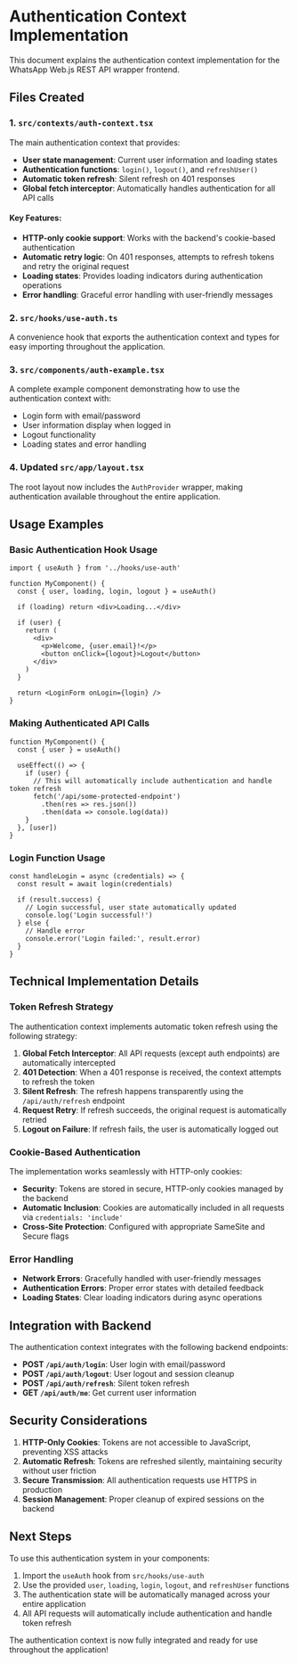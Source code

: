 # Authentication Context Implementation

This document explains the authentication context implementation for the WhatsApp Web.js REST API wrapper frontend.

## Files Created

### 1. `src/contexts/auth-context.tsx`
The main authentication context that provides:
- **User state management**: Current user information and loading states
- **Authentication functions**: `login()`, `logout()`, and `refreshUser()`
- **Automatic token refresh**: Silent refresh on 401 responses
- **Global fetch interceptor**: Automatically handles authentication for all API calls

#### Key Features:
- **HTTP-only cookie support**: Works with the backend's cookie-based authentication
- **Automatic retry logic**: On 401 responses, attempts to refresh tokens and retry the original request
- **Loading states**: Provides loading indicators during authentication operations
- **Error handling**: Graceful error handling with user-friendly messages

### 2. `src/hooks/use-auth.ts`
A convenience hook that exports the authentication context and types for easy importing throughout the application.

### 3. `src/components/auth-example.tsx`
A complete example component demonstrating how to use the authentication context with:
- Login form with email/password
- User information display when logged in
- Logout functionality
- Loading states and error handling

### 4. Updated `src/app/layout.tsx`
The root layout now includes the `AuthProvider` wrapper, making authentication available throughout the entire application.

## Usage Examples

### Basic Authentication Hook Usage
```tsx
import { useAuth } from '../hooks/use-auth'

function MyComponent() {
  const { user, loading, login, logout } = useAuth()

  if (loading) return <div>Loading...</div>
  
  if (user) {
    return (
      <div>
        <p>Welcome, {user.email}!</p>
        <button onClick={logout}>Logout</button>
      </div>
    )
  }

  return <LoginForm onLogin={login} />
}
```

### Making Authenticated API Calls
```tsx
function MyComponent() {
  const { user } = useAuth()
  
  useEffect(() => {
    if (user) {
      // This will automatically include authentication and handle token refresh
      fetch('/api/some-protected-endpoint')
        .then(res => res.json())
        .then(data => console.log(data))
    }
  }, [user])
}
```

### Login Function Usage
```tsx
const handleLogin = async (credentials) => {
  const result = await login(credentials)
  
  if (result.success) {
    // Login successful, user state automatically updated
    console.log('Login successful!')
  } else {
    // Handle error
    console.error('Login failed:', result.error)
  }
}
```

## Technical Implementation Details

### Token Refresh Strategy
The authentication context implements automatic token refresh using the following strategy:

1. **Global Fetch Interceptor**: All API requests (except auth endpoints) are automatically intercepted
2. **401 Detection**: When a 401 response is received, the context attempts to refresh the token
3. **Silent Refresh**: The refresh happens transparently using the `/api/auth/refresh` endpoint
4. **Request Retry**: If refresh succeeds, the original request is automatically retried
5. **Logout on Failure**: If refresh fails, the user is automatically logged out

### Cookie-Based Authentication
The implementation works seamlessly with HTTP-only cookies:
- **Security**: Tokens are stored in secure, HTTP-only cookies managed by the backend
- **Automatic Inclusion**: Cookies are automatically included in all requests via `credentials: 'include'`
- **Cross-Site Protection**: Configured with appropriate SameSite and Secure flags

### Error Handling
- **Network Errors**: Gracefully handled with user-friendly messages
- **Authentication Errors**: Proper error states with detailed feedback
- **Loading States**: Clear loading indicators during async operations

## Integration with Backend

The authentication context integrates with the following backend endpoints:

- **POST `/api/auth/login`**: User login with email/password
- **POST `/api/auth/logout`**: User logout and session cleanup
- **POST `/api/auth/refresh`**: Silent token refresh
- **GET `/api/auth/me`**: Get current user information

## Security Considerations

1. **HTTP-Only Cookies**: Tokens are not accessible to JavaScript, preventing XSS attacks
2. **Automatic Refresh**: Tokens are refreshed silently, maintaining security without user friction
3. **Secure Transmission**: All authentication requests use HTTPS in production
4. **Session Management**: Proper cleanup of expired sessions on the backend

## Next Steps

To use this authentication system in your components:

1. Import the `useAuth` hook from `src/hooks/use-auth`
2. Use the provided `user`, `loading`, `login`, `logout`, and `refreshUser` functions
3. The authentication state will be automatically managed across your entire application
4. All API requests will automatically include authentication and handle token refresh

The authentication context is now fully integrated and ready for use throughout the application!
